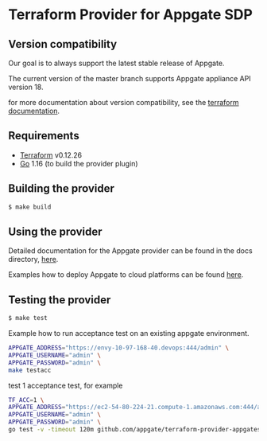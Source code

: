 Terraform Provider for Appgate SDP
==================

Version compatibility
---------------------------
Our goal is to always support the latest stable release of Appgate.

The current version of the master branch supports Appgate appliance API version 18.

for more documentation about version compatibility, see the [terraform documentation](./website/docs/guides/version_compatibility.markdown).




Requirements
------------

- [Terraform](https://www.terraform.io/downloads.html) v0.12.26
- [Go](https://golang.org/doc/install) 1.16 (to build the provider plugin)



Building the provider
---------------------------


```sh
$ make build
```

Using the provider
---------------------------

Detailed documentation for the Appgate provider can be found in the docs directory, [here](./website/docs).

Examples how to deploy Appgate to cloud platforms can be found [here](https://github.com/appgate/sdp-tf-reference-architecture).



Testing the provider
---------------------------


```sh
$ make test
```

Example how to run acceptance test on an existing appgate environment.
```bash
APPGATE_ADDRESS="https://envy-10-97-168-40.devops:444/admin" \
APPGATE_USERNAME="admin" \
APPGATE_PASSWORD="admin" \
make testacc
```

test 1 acceptance test, for example
```bash
TF_ACC=1 \
APPGATE_ADDRESS="https://ec2-54-80-224-21.compute-1.amazonaws.com:444/admin" \
APPGATE_USERNAME="admin" \
APPGATE_PASSWORD="admin" \
go test -v -timeout 120m github.com/appgate/terraform-provider-appgatesdp/appgate -run '^(TestAccApplianceBasicController)$'
```
